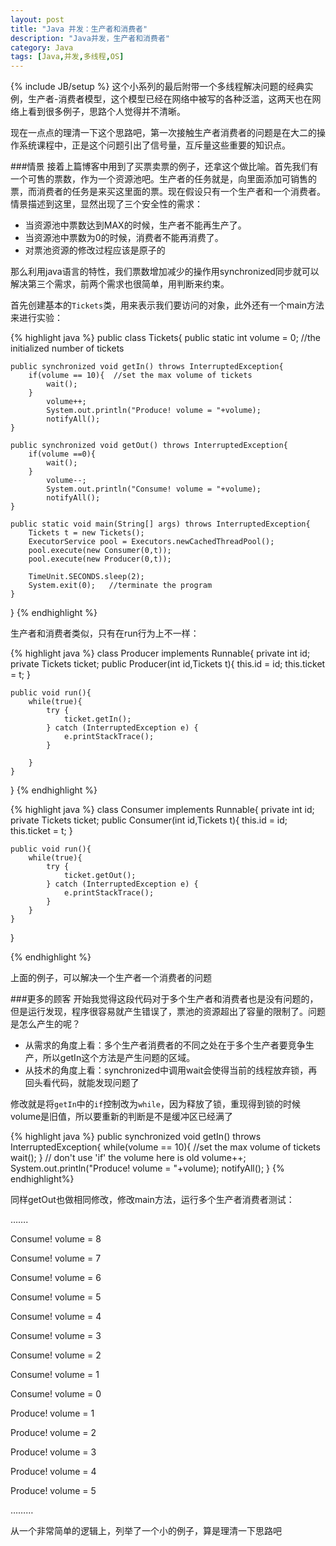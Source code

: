 ```yaml
---
layout: post
title: "Java 并发：生产者和消费者"
description: "Java并发，生产者和消费者"
category: Java
tags: [Java,并发,多线程,OS]
---
```

{% include JB/setup %}
这个小系列的最后附带一个多线程解决问题的经典实例，生产者-消费者模型，这个模型已经在网络中被写的各种泛滥，这两天也在网络上看到很多例子，思路个人觉得并不清晰。

现在一点点的理清一下这个思路吧，第一次接触生产者消费者的问题是在大二的操作系统课程中，正是这个问题引出了信号量，互斥量这些重要的知识点。

###情景
接着上篇博客中用到了买票卖票的例子，还拿这个做比喻。首先我们有一个可售的票数，作为一个资源池吧。生产者的任务就是，向里面添加可销售的票，而消费者的任务是来买这里面的票。现在假设只有一个生产者和一个消费者。情景描述到这里，显然出现了三个安全性的需求：

+ 当资源池中票数达到MAX的时候，生产者不能再生产了。
+ 当资源池中票数为0的时候，消费者不能再消费了。
+ 对票池资源的修改过程应该是原子的

那么利用java语言的特性，我们票数增加减少的操作用synchronized同步就可以解决第三个需求，前两个需求也很简单，用判断来约束。

首先创建基本的`Tickets`类，用来表示我们要访问的对象，此外还有一个main方法来进行实验：

{% highlight java %}
public class Tickets{
    public static int volume = 0; //the initialized number of tickets
 
    public synchronized void getIn() throws InterruptedException{
        if(volume == 10){  //set the max volume of tickets 
            wait();
        }
            volume++;
            System.out.println("Produce! volume = "+volume);
            notifyAll();
    }
 
    public synchronized void getOut() throws InterruptedException{
        if(volume ==0){
            wait();
        }
            volume--;    
            System.out.println("Consume! volume = "+volume);
            notifyAll();
    }
 
    public static void main(String[] args) throws InterruptedException{
        Tickets t = new Tickets();
        ExecutorService pool = Executors.newCachedThreadPool();
        pool.execute(new Consumer(0,t));
        pool.execute(new Producer(0,t));
 
        TimeUnit.SECONDS.sleep(2);
        System.exit(0);   //terminate the program
    }
}
{% endhighlight %}

生产者和消费者类似，只有在run行为上不一样：



{% highlight java %}
class Producer implements Runnable{
    private int id;
    private Tickets ticket;
    public Producer(int id,Tickets t){
        this.id = id;
        this.ticket = t;
    }
 
    public void run(){
        while(true){
            try {
                ticket.getIn();
            } catch (InterruptedException e) {
                e.printStackTrace();
            }
 
        }
    }
}
{% endhighlight %}


{% highlight java %}
class Consumer implements Runnable{
    private int id;
    private Tickets ticket;
    public Consumer(int id,Tickets t){
        this.id = id;
        this.ticket = t;
    }
 
    public void run(){
        while(true){ 
            try {
                ticket.getOut();
            } catch (InterruptedException e) {
                e.printStackTrace();
            }
        }
    }
}

{% endhighlight %}

上面的例子，可以解决一个生产者一个消费者的问题

###更多的顾客
开始我觉得这段代码对于多个生产者和消费者也是没有问题的，但是运行发现，程序很容易就产生错误了，票池的资源超出了容量的限制了。问题是怎么产生的呢？

+ 从需求的角度上看：多个生产者消费者的不同之处在于多个生产者要竞争生产，所以getIn这个方法是产生问题的区域。
+ 从技术的角度上看：synchronized中调用wait会使得当前的线程放弃锁，再回头看代码，就能发现问题了

修改就是将`getIn`中的`if`控制改为`while`，因为释放了锁，重现得到锁的时候volume是旧值，所以要重新的判断是不是缓冲区已经满了

{% highlight java %}
public synchronized void getIn() throws InterruptedException{
        while(volume == 10){  //set the max volume of tickets 
            wait();
        }          // don't use 'if'  the volume here is old
            volume++;
            System.out.println("Produce! volume = "+volume);
            notifyAll();
    }
{% endhighlight%}

同样getOut也做相同修改，修改main方法，运行多个生产者消费者测试：

…….

Consume! volume = 8

Consume! volume = 7

Consume! volume = 6

Consume! volume = 5

Consume! volume = 4

Consume! volume = 3

Consume! volume = 2

Consume! volume = 1

Consume! volume = 0

Produce! volume = 1

Produce! volume = 2

Produce! volume = 3

Produce! volume = 4

Produce! volume = 5

………

 

从一个非常简单的逻辑上，列举了一个小的例子，算是理清一下思路吧